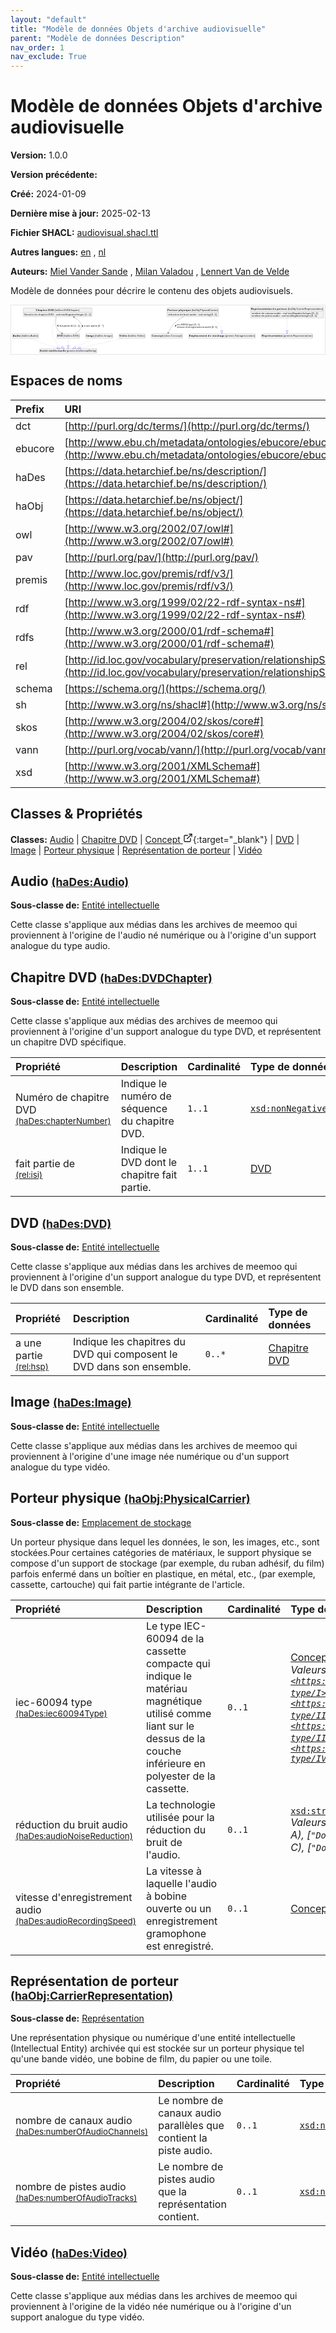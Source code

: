 ```yaml
---
layout: "default"
title: "Modèle de données Objets d'archive audiovisuelle"
parent: "Modèle de données Description"
nav_order: 1
nav_exclude: True
---
```

<svg xmlns="http://www.w3.org/2000/svg" style="display: none;"><symbol id="svg-external-link" width="24" height="24" viewBox="0 0 24 24" fill="none" stroke="currentColor" stroke-width="2" stroke-linecap="round" stroke-linejoin="round" class="feather feather-external-link"><title id="svg-external-link-title">(external link)</title><path d="M18 13v6a2 2 0 0 1-2 2H5a2 2 0 0 1-2-2V8a2 2 0 0 1 2-2h6"></path><polyline points="15 3 21 3 21 9"></polyline><line x1="10" y1="14" x2="21" y2="3"></line> </symbol></svg>

Modèle de données Objets d'archive audiovisuelle
====================

**Version:** 1.0.0

**Version précédente:** 

**Créé:** 2024-01-09

**Dernière mise à jour:** 2025-02-13

**Fichier SHACL:** [audiovisual.shacl.ttl](audiovisual.shacl.ttl)

**Autres langues:**
[en](../en)
, [nl](../nl)

**Auteurs:**
[Miel Vander Sande](mailto:miel.vandersande@meemoo.be)
, [Milan Valadou](mailto:milan.valadou@meemoo.be)
, [Lennert Van de Velde](mailto:lennert.vandevelde@meemoo.be)


Modèle de données pour décrire le contenu des objets audiovisuels.

<div class="wrap">
  <div class="zoom">
  <svg xmlns="http://www.w3.org/2000/svg" xmlns:xlink="http://www.w3.org/1999/xlink" contentStyleType="text/css" preserveAspectRatio="none" version="1.1" viewBox="0 0 1836 285" zoomAndPan="magnify"><defs/><g><a href="#haDes%3AAudio" target="_top" title="#haDes%3AAudio" xlink:actuate="onRequest" xlink:href="#haDes%3AAudio" xlink:show="new" xlink:title="#haDes%3AAudio" xlink:type="simple"><g id="elem_haDes_Audio"><rect codeLine="15" fill="#F1F1F1" height="26.2969" id="haDes_Audio" rx="3.5" ry="3.5" style="stroke:#181818;stroke-width:0.5;" width="154" x="7" y="166"/><text fill="#000000" font-family="sans-serif" font-size="14" font-weight="bold" lengthAdjust="spacing" textLength="45" x="10" y="183.9951">Audio</text><text fill="#000000" font-family="sans-serif" font-size="14" lengthAdjust="spacing" textLength="4" x="55" y="183.9951"> </text><text fill="#000000" font-family="sans-serif" font-size="14" lengthAdjust="spacing" textLength="99" x="59" y="183.9951">(haDes:Audio)</text></g></a><a href="#premis%3AIntellectualEntity" target="_top" title="#premis%3AIntellectualEntity" xlink:actuate="onRequest" xlink:href="#premis%3AIntellectualEntity" xlink:show="new" xlink:title="#premis%3AIntellectualEntity" xlink:type="simple"><g id="elem_premis_IntellectualEntity"><rect codeLine="29" fill="#F1F1F1" height="26.2969" id="premis_IntellectualEntity" rx="3.5" ry="3.5" style="stroke:#181818;stroke-width:0.5;" width="335" x="166.5" y="253"/><text fill="#000000" font-family="sans-serif" font-size="14" font-weight="bold" lengthAdjust="spacing" textLength="45" x="169.5" y="270.9951">Entité</text><text fill="#000000" font-family="sans-serif" font-size="14" font-weight="bold" lengthAdjust="spacing" textLength="5" x="214.5" y="270.9951"> </text><text fill="#000000" font-family="sans-serif" font-size="14" font-weight="bold" lengthAdjust="spacing" textLength="101" x="219.5" y="270.9951">intellectuelle</text><text fill="#000000" font-family="sans-serif" font-size="14" lengthAdjust="spacing" textLength="4" x="320.5" y="270.9951"> </text><text fill="#000000" font-family="sans-serif" font-size="14" lengthAdjust="spacing" textLength="174" x="324.5" y="270.9951">(premis:IntellectualEntity)</text></g></a><a href="#haDes%3ADVDChapter" target="_top" title="#haDes%3ADVDChapter" xlink:actuate="onRequest" xlink:href="#haDes%3ADVDChapter" xlink:show="new" xlink:title="#haDes%3ADVDChapter" xlink:type="simple"><g id="elem_haDes_DVDChapter"><rect codeLine="17" fill="#F1F1F1" height="50.5938" id="haDes_DVDChapter" rx="3.5" ry="3.5" style="stroke:#181818;stroke-width:0.5;" width="402" x="71" y="15"/><text fill="#000000" font-family="sans-serif" font-size="14" font-weight="bold" lengthAdjust="spacing" textLength="67" x="144.5" y="32.9951">Chapitre</text><text fill="#000000" font-family="sans-serif" font-size="14" font-weight="bold" lengthAdjust="spacing" textLength="5" x="211.5" y="32.9951"> </text><text fill="#000000" font-family="sans-serif" font-size="14" font-weight="bold" lengthAdjust="spacing" textLength="33" x="216.5" y="32.9951">DVD</text><text fill="#000000" font-family="sans-serif" font-size="14" lengthAdjust="spacing" textLength="4" x="249.5" y="32.9951"> </text><text fill="#000000" font-family="sans-serif" font-size="14" lengthAdjust="spacing" textLength="146" x="253.5" y="32.9951">(haDes:DVDChapter)</text><line style="stroke:#181818;stroke-width:0.5;" x1="72" x2="472" y1="41.2969" y2="41.2969"/><text fill="#000000" font-family="sans-serif" font-size="14" lengthAdjust="spacing" textLength="55" x="77" y="58.292">Numéro</text><text fill="#000000" font-family="sans-serif" font-size="14" lengthAdjust="spacing" textLength="4" x="132" y="58.292"> </text><text fill="#000000" font-family="sans-serif" font-size="14" lengthAdjust="spacing" textLength="18" x="136" y="58.292">de</text><text fill="#000000" font-family="sans-serif" font-size="14" lengthAdjust="spacing" textLength="4" x="154" y="58.292"> </text><text fill="#000000" font-family="sans-serif" font-size="14" lengthAdjust="spacing" textLength="56" x="158" y="58.292">chapitre</text><text fill="#000000" font-family="sans-serif" font-size="14" lengthAdjust="spacing" textLength="4" x="214" y="58.292"> </text><text fill="#000000" font-family="sans-serif" font-size="14" lengthAdjust="spacing" textLength="31" x="218" y="58.292">DVD</text><text fill="#000000" font-family="sans-serif" font-size="14" lengthAdjust="spacing" textLength="4" x="249" y="58.292"> </text><text fill="#000000" font-family="sans-serif" font-size="14" lengthAdjust="spacing" textLength="5" x="253" y="58.292">:</text><text fill="#000000" font-family="sans-serif" font-size="14" lengthAdjust="spacing" textLength="4" x="258" y="58.292"> </text><text fill="#000000" font-family="sans-serif" font-size="14" font-style="italic" lengthAdjust="spacing" textLength="165" x="262" y="58.292">xsd:nonNegativeInteger</text><text fill="#000000" font-family="sans-serif" font-size="14" lengthAdjust="spacing" textLength="4" x="427" y="58.292"> </text><text fill="#000000" font-family="sans-serif" font-size="14" lengthAdjust="spacing" textLength="36" x="431" y="58.292">[1..1]</text></g></a><a href="../../terms/fr#skos%3AConcept" target="_top" title="../../terms/fr#skos%3AConcept" xlink:actuate="onRequest" xlink:href="../../terms/fr#skos%3AConcept" xlink:show="new" xlink:title="../../terms/fr#skos%3AConcept" xlink:type="simple"><g id="elem_skos_Concept"><rect codeLine="19" fill="#F1F1F1" height="26.2969" id="skos_Concept" rx="3.5" ry="3.5" style="stroke:#181818;stroke-width:0.5;" width="183" x="820.5" y="166"/><text fill="#000000" font-family="sans-serif" font-size="14" font-weight="bold" lengthAdjust="spacing" textLength="66" x="823.5" y="183.9951">Concept</text><text fill="#000000" font-family="sans-serif" font-size="14" lengthAdjust="spacing" textLength="4" x="889.5" y="183.9951"> </text><text fill="#000000" font-family="sans-serif" font-size="14" lengthAdjust="spacing" textLength="107" x="893.5" y="183.9951">(skos:Concept)</text></g></a><a href="#haDes%3ADVD" target="_top" title="#haDes%3ADVD" xlink:actuate="onRequest" xlink:href="#haDes%3ADVD" xlink:show="new" xlink:title="#haDes%3ADVD" xlink:type="simple"><g id="elem_haDes_DVD"><rect codeLine="20" fill="#F1F1F1" height="26.2969" id="haDes_DVD" rx="3.5" ry="3.5" style="stroke:#181818;stroke-width:0.5;" width="134" x="267" y="166"/><text fill="#000000" font-family="sans-serif" font-size="14" font-weight="bold" lengthAdjust="spacing" textLength="33" x="270" y="183.9951">DVD</text><text fill="#000000" font-family="sans-serif" font-size="14" lengthAdjust="spacing" textLength="4" x="303" y="183.9951"> </text><text fill="#000000" font-family="sans-serif" font-size="14" lengthAdjust="spacing" textLength="91" x="307" y="183.9951">(haDes:DVD)</text></g></a><a href="#haDes%3AImage" target="_top" title="#haDes%3AImage" xlink:actuate="onRequest" xlink:href="#haDes%3AImage" xlink:show="new" xlink:title="#haDes%3AImage" xlink:type="simple"><g id="elem_haDes_Image"><rect codeLine="22" fill="#F1F1F1" height="26.2969" id="haDes_Image" rx="3.5" ry="3.5" style="stroke:#181818;stroke-width:0.5;" width="159" x="436.5" y="166"/><text fill="#000000" font-family="sans-serif" font-size="14" font-weight="bold" lengthAdjust="spacing" textLength="47" x="439.5" y="183.9951">Image</text><text fill="#000000" font-family="sans-serif" font-size="14" lengthAdjust="spacing" textLength="4" x="486.5" y="183.9951"> </text><text fill="#000000" font-family="sans-serif" font-size="14" lengthAdjust="spacing" textLength="102" x="490.5" y="183.9951">(haDes:Image)</text></g></a><a href="#haObj%3APhysicalCarrier" target="_top" title="#haObj%3APhysicalCarrier" xlink:actuate="onRequest" xlink:href="#haObj%3APhysicalCarrier" xlink:show="new" xlink:title="#haObj%3APhysicalCarrier" xlink:type="simple"><g id="elem_haObj_PhysicalCarrier"><rect codeLine="24" fill="#F1F1F1" height="50.5938" id="haObj_PhysicalCarrier" rx="3.5" ry="3.5" style="stroke:#181818;stroke-width:0.5;" width="302" x="912" y="15"/><text fill="#000000" font-family="sans-serif" font-size="14" font-weight="bold" lengthAdjust="spacing" textLength="60" x="915" y="32.9951">Porteur</text><text fill="#000000" font-family="sans-serif" font-size="14" font-weight="bold" lengthAdjust="spacing" textLength="5" x="975" y="32.9951"> </text><text fill="#000000" font-family="sans-serif" font-size="14" font-weight="bold" lengthAdjust="spacing" textLength="72" x="980" y="32.9951">physique</text><text fill="#000000" font-family="sans-serif" font-size="14" lengthAdjust="spacing" textLength="4" x="1052" y="32.9951"> </text><text fill="#000000" font-family="sans-serif" font-size="14" lengthAdjust="spacing" textLength="155" x="1056" y="32.9951">(haObj:PhysicalCarrier)</text><line style="stroke:#181818;stroke-width:0.5;" x1="913" x2="1213" y1="41.2969" y2="41.2969"/><text fill="#000000" font-family="sans-serif" font-size="14" lengthAdjust="spacing" textLength="66" x="918" y="58.292">réduction</text><text fill="#000000" font-family="sans-serif" font-size="14" lengthAdjust="spacing" textLength="4" x="984" y="58.292"> </text><text fill="#000000" font-family="sans-serif" font-size="14" lengthAdjust="spacing" textLength="18" x="988" y="58.292">du</text><text fill="#000000" font-family="sans-serif" font-size="14" lengthAdjust="spacing" textLength="4" x="1006" y="58.292"> </text><text fill="#000000" font-family="sans-serif" font-size="14" lengthAdjust="spacing" textLength="31" x="1010" y="58.292">bruit</text><text fill="#000000" font-family="sans-serif" font-size="14" lengthAdjust="spacing" textLength="4" x="1041" y="58.292"> </text><text fill="#000000" font-family="sans-serif" font-size="14" lengthAdjust="spacing" textLength="38" x="1045" y="58.292">audio</text><text fill="#000000" font-family="sans-serif" font-size="14" lengthAdjust="spacing" textLength="4" x="1083" y="58.292"> </text><text fill="#000000" font-family="sans-serif" font-size="14" lengthAdjust="spacing" textLength="5" x="1087" y="58.292">:</text><text fill="#000000" font-family="sans-serif" font-size="14" lengthAdjust="spacing" textLength="4" x="1092" y="58.292"> </text><text fill="#000000" font-family="sans-serif" font-size="14" font-style="italic" lengthAdjust="spacing" textLength="68" x="1096" y="58.292">xsd:string</text><text fill="#000000" font-family="sans-serif" font-size="14" lengthAdjust="spacing" textLength="4" x="1164" y="58.292"> </text><text fill="#000000" font-family="sans-serif" font-size="14" lengthAdjust="spacing" textLength="36" x="1168" y="58.292">[0..1]</text></g></a><a href="#premis%3AStorageLocation" target="_top" title="#premis%3AStorageLocation" xlink:actuate="onRequest" xlink:href="#premis%3AStorageLocation" xlink:show="new" xlink:title="#premis%3AStorageLocation" xlink:type="simple"><g id="elem_premis_StorageLocation"><rect codeLine="25" fill="#F1F1F1" height="26.2969" id="premis_StorageLocation" rx="3.5" ry="3.5" style="stroke:#181818;stroke-width:0.5;" width="391" x="1038.5" y="166"/><text fill="#000000" font-family="sans-serif" font-size="14" font-weight="bold" lengthAdjust="spacing" textLength="105" x="1041.5" y="183.9951">Emplacement</text><text fill="#000000" font-family="sans-serif" font-size="14" font-weight="bold" lengthAdjust="spacing" textLength="5" x="1146.5" y="183.9951"> </text><text fill="#000000" font-family="sans-serif" font-size="14" font-weight="bold" lengthAdjust="spacing" textLength="20" x="1151.5" y="183.9951">de</text><text fill="#000000" font-family="sans-serif" font-size="14" font-weight="bold" lengthAdjust="spacing" textLength="5" x="1171.5" y="183.9951"> </text><text fill="#000000" font-family="sans-serif" font-size="14" font-weight="bold" lengthAdjust="spacing" textLength="72" x="1176.5" y="183.9951">stockage</text><text fill="#000000" font-family="sans-serif" font-size="14" lengthAdjust="spacing" textLength="4" x="1248.5" y="183.9951"> </text><text fill="#000000" font-family="sans-serif" font-size="14" lengthAdjust="spacing" textLength="174" x="1252.5" y="183.9951">(premis:StorageLocation)</text></g></a><a href="#haObj%3ACarrierRepresentation" target="_top" title="#haObj%3ACarrierRepresentation" xlink:actuate="onRequest" xlink:href="#haObj%3ACarrierRepresentation" xlink:show="new" xlink:title="#haObj%3ACarrierRepresentation" xlink:type="simple"><g id="elem_haObj_CarrierRepresentation"><rect codeLine="26" fill="#F1F1F1" height="66.8906" id="haObj_CarrierRepresentation" rx="3.5" ry="3.5" style="stroke:#181818;stroke-width:0.5;" width="428" x="1401" y="7"/><text fill="#000000" font-family="sans-serif" font-size="14" font-weight="bold" lengthAdjust="spacing" textLength="121" x="1404" y="24.9951">Représentation</text><text fill="#000000" font-family="sans-serif" font-size="14" font-weight="bold" lengthAdjust="spacing" textLength="5" x="1525" y="24.9951"> </text><text fill="#000000" font-family="sans-serif" font-size="14" font-weight="bold" lengthAdjust="spacing" textLength="20" x="1530" y="24.9951">de</text><text fill="#000000" font-family="sans-serif" font-size="14" font-weight="bold" lengthAdjust="spacing" textLength="5" x="1550" y="24.9951"> </text><text fill="#000000" font-family="sans-serif" font-size="14" font-weight="bold" lengthAdjust="spacing" textLength="60" x="1555" y="24.9951">porteur</text><text fill="#000000" font-family="sans-serif" font-size="14" lengthAdjust="spacing" textLength="4" x="1615" y="24.9951"> </text><text fill="#000000" font-family="sans-serif" font-size="14" lengthAdjust="spacing" textLength="207" x="1619" y="24.9951">(haObj:CarrierRepresentation)</text><line style="stroke:#181818;stroke-width:0.5;" x1="1402" x2="1828" y1="33.2969" y2="33.2969"/><text fill="#000000" font-family="sans-serif" font-size="14" lengthAdjust="spacing" textLength="54" x="1407" y="50.292">nombre</text><text fill="#000000" font-family="sans-serif" font-size="14" lengthAdjust="spacing" textLength="4" x="1461" y="50.292"> </text><text fill="#000000" font-family="sans-serif" font-size="14" lengthAdjust="spacing" textLength="18" x="1465" y="50.292">de</text><text fill="#000000" font-family="sans-serif" font-size="14" lengthAdjust="spacing" textLength="4" x="1483" y="50.292"> </text><text fill="#000000" font-family="sans-serif" font-size="14" lengthAdjust="spacing" textLength="49" x="1487" y="50.292">canaux</text><text fill="#000000" font-family="sans-serif" font-size="14" lengthAdjust="spacing" textLength="4" x="1536" y="50.292"> </text><text fill="#000000" font-family="sans-serif" font-size="14" lengthAdjust="spacing" textLength="38" x="1540" y="50.292">audio</text><text fill="#000000" font-family="sans-serif" font-size="14" lengthAdjust="spacing" textLength="4" x="1578" y="50.292"> </text><text fill="#000000" font-family="sans-serif" font-size="14" lengthAdjust="spacing" textLength="5" x="1582" y="50.292">:</text><text fill="#000000" font-family="sans-serif" font-size="14" lengthAdjust="spacing" textLength="4" x="1587" y="50.292"> </text><text fill="#000000" font-family="sans-serif" font-size="14" font-style="italic" lengthAdjust="spacing" textLength="165" x="1591" y="50.292">xsd:nonNegativeInteger</text><text fill="#000000" font-family="sans-serif" font-size="14" lengthAdjust="spacing" textLength="4" x="1756" y="50.292"> </text><text fill="#000000" font-family="sans-serif" font-size="14" lengthAdjust="spacing" textLength="36" x="1760" y="50.292">[0..1]</text><text fill="#000000" font-family="sans-serif" font-size="14" lengthAdjust="spacing" textLength="54" x="1407" y="66.5889">nombre</text><text fill="#000000" font-family="sans-serif" font-size="14" lengthAdjust="spacing" textLength="4" x="1461" y="66.5889"> </text><text fill="#000000" font-family="sans-serif" font-size="14" lengthAdjust="spacing" textLength="18" x="1465" y="66.5889">de</text><text fill="#000000" font-family="sans-serif" font-size="14" lengthAdjust="spacing" textLength="4" x="1483" y="66.5889"> </text><text fill="#000000" font-family="sans-serif" font-size="14" lengthAdjust="spacing" textLength="42" x="1487" y="66.5889">pistes</text><text fill="#000000" font-family="sans-serif" font-size="14" lengthAdjust="spacing" textLength="4" x="1529" y="66.5889"> </text><text fill="#000000" font-family="sans-serif" font-size="14" lengthAdjust="spacing" textLength="38" x="1533" y="66.5889">audio</text><text fill="#000000" font-family="sans-serif" font-size="14" lengthAdjust="spacing" textLength="4" x="1571" y="66.5889"> </text><text fill="#000000" font-family="sans-serif" font-size="14" lengthAdjust="spacing" textLength="5" x="1575" y="66.5889">:</text><text fill="#000000" font-family="sans-serif" font-size="14" lengthAdjust="spacing" textLength="4" x="1580" y="66.5889"> </text><text fill="#000000" font-family="sans-serif" font-size="14" font-style="italic" lengthAdjust="spacing" textLength="165" x="1584" y="66.5889">xsd:nonNegativeInteger</text><text fill="#000000" font-family="sans-serif" font-size="14" lengthAdjust="spacing" textLength="4" x="1749" y="66.5889"> </text><text fill="#000000" font-family="sans-serif" font-size="14" lengthAdjust="spacing" textLength="36" x="1753" y="66.5889">[0..1]</text></g></a><a href="#premis%3ARepresentation" target="_top" title="#premis%3ARepresentation" xlink:actuate="onRequest" xlink:href="#premis%3ARepresentation" xlink:show="new" xlink:title="#premis%3ARepresentation" xlink:type="simple"><g id="elem_premis_Representation"><rect codeLine="27" fill="#F1F1F1" height="26.2969" id="premis_Representation" rx="3.5" ry="3.5" style="stroke:#181818;stroke-width:0.5;" width="300" x="1465" y="166"/><text fill="#000000" font-family="sans-serif" font-size="14" font-weight="bold" lengthAdjust="spacing" textLength="121" x="1468" y="183.9951">Représentation</text><text fill="#000000" font-family="sans-serif" font-size="14" lengthAdjust="spacing" textLength="4" x="1589" y="183.9951"> </text><text fill="#000000" font-family="sans-serif" font-size="14" lengthAdjust="spacing" textLength="169" x="1593" y="183.9951">(premis:Representation)</text></g></a><a href="#haDes%3AVideo" target="_top" title="#haDes%3AVideo" xlink:actuate="onRequest" xlink:href="#haDes%3AVideo" xlink:show="new" xlink:title="#haDes%3AVideo" xlink:type="simple"><g id="elem_haDes_Video"><rect codeLine="28" fill="#F1F1F1" height="26.2969" id="haDes_Video" rx="3.5" ry="3.5" style="stroke:#181818;stroke-width:0.5;" width="154" x="631" y="166"/><text fill="#000000" font-family="sans-serif" font-size="14" font-weight="bold" lengthAdjust="spacing" textLength="45" x="634" y="183.9951">Vidéo</text><text fill="#000000" font-family="sans-serif" font-size="14" lengthAdjust="spacing" textLength="4" x="679" y="183.9951"> </text><text fill="#000000" font-family="sans-serif" font-size="14" lengthAdjust="spacing" textLength="99" x="683" y="183.9951">(haDes:Video)</text></g></a><g id="link_haDes_Audio_premis_IntellectualEntity"><path codeLine="31" d="M111.05,192.16 C131.85,201.28 161.44,213.72 188,223 C220.74,234.44 240.9889,240.5305 269.8489,248.3005 " fill="none" id="haDes_Audio-to-premis_IntellectualEntity" style="stroke:#0000FF;stroke-width:1.0;stroke-dasharray:1.0,3.0;"/><polygon fill="none" points="287.23,252.98,271.4088,242.5068,268.2891,254.0942,287.23,252.98" style="stroke:#0000FF;stroke-width:1.0;"/></g><g id="link_haDes_DVDChapter_premis_IntellectualEntity"><path codeLine="34" d="M260.07,66.13 C246.93,96.95 230.02,150.69 249,192 C261.67,219.58 275,231.4311 295.56,243.6911 " fill="none" id="haDes_DVDChapter-to-premis_IntellectualEntity" style="stroke:#0000FF;stroke-width:1.0;stroke-dasharray:1.0,3.0;"/><polygon fill="none" points="311.02,252.91,298.6329,238.5378,292.487,248.8445,311.02,252.91" style="stroke:#0000FF;stroke-width:1.0;"/></g><g id="link_haDes_DVDChapter_haDes_DVD"><path codeLine="37" d="M264.65,66.37 C260.2,86.41 257.38,114.66 269,136 C276.32,149.45 284.6886,156.4783 297.6286,163.2183 " fill="none" id="haDes_DVDChapter-to-haDes_DVD" style="stroke:#454645;stroke-width:1.0;"/><polygon fill="#454645" points="302.95,165.99,296.8157,158.2848,298.5155,163.6802,293.1201,165.38,302.95,165.99" style="stroke:#454645;stroke-width:1.0;"/><polygon fill="#000000" points="275.6117,124.7995,275.4782,115.2899,269.914,117.1846,275.6117,124.7995" style="stroke:#000000;stroke-width:1.0;"/><text fill="#000000" font-family="sans-serif" font-size="13" lengthAdjust="spacing" textLength="20" x="283" y="124.5669">fait</text><text fill="#000000" font-family="sans-serif" font-size="13" lengthAdjust="spacing" textLength="4" x="303" y="124.5669"> </text><text fill="#000000" font-family="sans-serif" font-size="13" lengthAdjust="spacing" textLength="37" x="307" y="124.5669">partie</text><text fill="#000000" font-family="sans-serif" font-size="13" lengthAdjust="spacing" textLength="4" x="344" y="124.5669"> </text><text fill="#000000" font-family="sans-serif" font-size="13" lengthAdjust="spacing" textLength="16" x="348" y="124.5669">de</text><text fill="#000000" font-family="sans-serif" font-size="13" lengthAdjust="spacing" textLength="4" x="364" y="124.5669"> </text><text fill="#000000" font-family="sans-serif" font-size="13" lengthAdjust="spacing" textLength="34" x="368" y="124.5669">[1..1]</text></g><g id="link_haDes_DVD_haDes_DVDChapter"><path codeLine="44" d="M371.06,165.82 C384.87,159.28 399.09,149.67 407,136 C414.12,123.69 414.66,115.98 407,104 C396.36,87.35 385.3734,77.7991 367.6934,68.7691 " fill="none" id="haDes_DVD-to-haDes_DVDChapter" style="stroke:#454645;stroke-width:1.0;"/><polygon fill="#454645" points="362.35,66.04,368.5457,73.6959,366.8028,68.3143,372.1845,66.5714,362.35,66.04" style="stroke:#454645;stroke-width:1.0;"/><polygon fill="#000000" points="417.8267,115.0694,415.2031,124.2109,421.0774,124.0072,417.8267,115.0694" style="stroke:#000000;stroke-width:1.0;"/><text fill="#000000" font-family="sans-serif" font-size="13" lengthAdjust="spacing" textLength="8" x="427" y="124.5669">a</text><text fill="#000000" font-family="sans-serif" font-size="13" lengthAdjust="spacing" textLength="4" x="435" y="124.5669"> </text><text fill="#000000" font-family="sans-serif" font-size="13" lengthAdjust="spacing" textLength="24" x="439" y="124.5669">une</text><text fill="#000000" font-family="sans-serif" font-size="13" lengthAdjust="spacing" textLength="4" x="463" y="124.5669"> </text><text fill="#000000" font-family="sans-serif" font-size="13" lengthAdjust="spacing" textLength="37" x="467" y="124.5669">partie</text><text fill="#000000" font-family="sans-serif" font-size="13" lengthAdjust="spacing" textLength="4" x="504" y="124.5669"> </text><text fill="#000000" font-family="sans-serif" font-size="13" lengthAdjust="spacing" textLength="33" x="508" y="124.5669">[0..*]</text></g><g id="link_haDes_DVD_premis_IntellectualEntity"><path codeLine="42" d="M334,192.18 C334,208.34 334,218.7 334,234.84 " fill="none" id="haDes_DVD-to-premis_IntellectualEntity" style="stroke:#0000FF;stroke-width:1.0;stroke-dasharray:1.0,3.0;"/><polygon fill="none" points="334,252.84,340,234.84,328,234.84,334,252.84" style="stroke:#0000FF;stroke-width:1.0;"/></g><g id="link_haDes_Image_premis_IntellectualEntity"><path codeLine="46" d="M489.92,192.18 C455.23,208.38 410.5702,229.2457 376.0402,245.3657 " fill="none" id="haDes_Image-to-premis_IntellectualEntity" style="stroke:#0000FF;stroke-width:1.0;stroke-dasharray:1.0,3.0;"/><polygon fill="none" points="359.73,252.98,378.5783,250.8025,373.5021,239.929,359.73,252.98" style="stroke:#0000FF;stroke-width:1.0;"/></g><g id="link_haObj_PhysicalCarrier_premis_StorageLocation"><path codeLine="49" d="M1156.96,66.16 C1177.35,75.24 1197.2,87.51 1212,104 C1227.75,121.56 1230.8184,132.0062 1232.0884,148.0362 " fill="none" id="haObj_PhysicalCarrier-to-premis_StorageLocation" style="stroke:#0000FF;stroke-width:1.0;stroke-dasharray:1.0,3.0;"/><polygon fill="none" points="1233.51,165.98,1238.0696,147.5624,1226.1071,148.5101,1233.51,165.98" style="stroke:#0000FF;stroke-width:1.0;"/></g><g id="link_haObj_PhysicalCarrier_skos_Concept"><path codeLine="52" d="M1009.83,66.13 C991.71,76.18 972.21,89 957,104 C938.37,122.37 926.7477,144.4909 919.6277,160.2709 " fill="none" id="haObj_PhysicalCarrier-to-skos_Concept" style="stroke:#454645;stroke-width:1.0;"/><polygon fill="#454645" points="917.16,165.74,924.5075,159.1815,919.2164,161.1824,917.2155,155.8913,917.16,165.74" style="stroke:#454645;stroke-width:1.0;"/><polygon fill="#000000" points="958.5408,123.7431,966.9206,119.2453,962.6765,115.1788,958.5408,123.7431" style="stroke:#000000;stroke-width:1.0;"/><text fill="#000000" font-family="sans-serif" font-size="13" lengthAdjust="spacing" textLength="63" x="971" y="117.0669">iec-60094</text><text fill="#000000" font-family="sans-serif" font-size="13" lengthAdjust="spacing" textLength="4" x="1034" y="117.0669"> </text><text fill="#000000" font-family="sans-serif" font-size="13" lengthAdjust="spacing" textLength="28" x="1038" y="117.0669">type</text><text fill="#000000" font-family="sans-serif" font-size="13" lengthAdjust="spacing" textLength="4" x="1066" y="117.0669"> </text><text fill="#000000" font-family="sans-serif" font-size="13" lengthAdjust="spacing" textLength="34" x="1070" y="117.0669">[0..1]</text><text fill="#000000" font-family="sans-serif" font-size="13" lengthAdjust="spacing" textLength="45" x="971" y="132.1997">vitesse</text><text fill="#000000" font-family="sans-serif" font-size="13" lengthAdjust="spacing" textLength="4" x="1016" y="132.1997"> </text><text fill="#000000" font-family="sans-serif" font-size="13" lengthAdjust="spacing" textLength="110" x="1020" y="132.1997">d'enregistrement</text><text fill="#000000" font-family="sans-serif" font-size="13" lengthAdjust="spacing" textLength="4" x="1130" y="132.1997"> </text><text fill="#000000" font-family="sans-serif" font-size="13" lengthAdjust="spacing" textLength="35" x="1134" y="132.1997">audio</text><text fill="#000000" font-family="sans-serif" font-size="13" lengthAdjust="spacing" textLength="4" x="1169" y="132.1997"> </text><text fill="#000000" font-family="sans-serif" font-size="13" lengthAdjust="spacing" textLength="34" x="1173" y="132.1997">[0..1]</text></g><g id="link_haObj_CarrierRepresentation_premis_Representation"><path codeLine="55" d="M1615,74.2 C1615,103.69 1615,127.49 1615,147.87 " fill="none" id="haObj_CarrierRepresentation-to-premis_Representation" style="stroke:#0000FF;stroke-width:1.0;stroke-dasharray:1.0,3.0;"/><polygon fill="none" points="1615,165.87,1621,147.87,1609,147.87,1615,165.87" style="stroke:#0000FF;stroke-width:1.0;"/></g><g id="link_haDes_Video_premis_IntellectualEntity"><path codeLine="61" d="M654.81,192.09 C583.62,208.27 475.6529,232.813 404.5529,248.963 " fill="none" id="haDes_Video-to-premis_IntellectualEntity" style="stroke:#0000FF;stroke-width:1.0;stroke-dasharray:1.0,3.0;"/><polygon fill="none" points="387,252.95,405.8819,254.8139,403.2239,243.112,387,252.95" style="stroke:#0000FF;stroke-width:1.0;"/></g></g></svg>
  </div>
</div>

## Espaces de noms

| Prefix | URI      |
| :----- | :------- |
| dct     | [http://purl.org/dc/terms/](http://purl.org/dc/terms/) |
| ebucore     | [http://www.ebu.ch/metadata/ontologies/ebucore/ebucore#](http://www.ebu.ch/metadata/ontologies/ebucore/ebucore#) |
| haDes     | [https://data.hetarchief.be/ns/description/](https://data.hetarchief.be/ns/description/) |
| haObj     | [https://data.hetarchief.be/ns/object/](https://data.hetarchief.be/ns/object/) |
| owl     | [http://www.w3.org/2002/07/owl#](http://www.w3.org/2002/07/owl#) |
| pav     | [http://purl.org/pav/](http://purl.org/pav/) |
| premis     | [http://www.loc.gov/premis/rdf/v3/](http://www.loc.gov/premis/rdf/v3/) |
| rdf     | [http://www.w3.org/1999/02/22-rdf-syntax-ns#](http://www.w3.org/1999/02/22-rdf-syntax-ns#) |
| rdfs     | [http://www.w3.org/2000/01/rdf-schema#](http://www.w3.org/2000/01/rdf-schema#) |
| rel     | [http://id.loc.gov/vocabulary/preservation/relationshipSubType/](http://id.loc.gov/vocabulary/preservation/relationshipSubType/) |
| schema     | [https://schema.org/](https://schema.org/) |
| sh     | [http://www.w3.org/ns/shacl#](http://www.w3.org/ns/shacl#) |
| skos     | [http://www.w3.org/2004/02/skos/core#](http://www.w3.org/2004/02/skos/core#) |
| vann     | [http://purl.org/vocab/vann/](http://purl.org/vocab/vann/) |
| xsd     | [http://www.w3.org/2001/XMLSchema#](http://www.w3.org/2001/XMLSchema#) |

## Classes & Propriétés

**Classes:** 
 [Audio](#haDes%3AAudio) |  [Chapitre DVD](#haDes%3ADVDChapter) |  [Concept <svg class="svg-external-link" viewBox="0 0 24 24" aria-labelledby="svg-external-link-title"><use xlink:href="#svg-external-link"></use></svg>](../../terms/fr#skos%3AConcept){:target="_blank"} |  [DVD](#haDes%3ADVD) |  [Image](#haDes%3AImage) |  [Porteur physique](#haObj%3APhysicalCarrier) |  [Représentation de porteur](#haObj%3ACarrierRepresentation) |  [Vidéo](#haDes%3AVideo)
## <a id="haDes%3AAudio"></a>Audio <small>[(haDes:Audio)](https://data.hetarchief.be/ns/description/Audio)</small>


**Sous-classe de:** 
[Entité intellectuelle](#premis%3AIntellectualEntity)

Cette classe s'applique aux médias dans les archives de meemoo qui proviennent à l'origine de l'audio né numérique ou à l'origine d'un support analogue du type audio.




## <a id="haDes%3ADVDChapter"></a>Chapitre DVD <small>[(haDes:DVDChapter)](https://data.hetarchief.be/ns/description/DVDChapter)</small>


**Sous-classe de:** 
[Entité intellectuelle](#premis%3AIntellectualEntity)

Cette classe s'applique aux médias des archives de meemoo qui proviennent à l'origine d'un support analogue du type DVD, et représentent un chapitre DVD spécifique.

| Propriété | Description | Cardinalité | Type de données |
| :------ | :---------- | :---------- | :------- |
| <a id='haDes%3AchapterNumber'></a>Numéro de chapitre DVD <br> <small>[(haDes:chapterNumber)](https://data.hetarchief.be/ns/description/chapterNumber)</small> | Indique le numéro de séquence du chapitre DVD. | `1..1` | [`xsd:nonNegativeInteger`](http://www.w3.org/2001/XMLSchema#nonNegativeInteger)  |
| <a id='rel%3Aisi'></a>fait partie de <br> <small>[(rel:isi)](http://id.loc.gov/vocabulary/preservation/relationshipSubType/isi)</small> | Indique le DVD dont le chapitre fait partie. | `1..1` | [DVD](#haDes%3ADVD)  |



## <a id="haDes%3ADVD"></a>DVD <small>[(haDes:DVD)](https://data.hetarchief.be/ns/description/DVD)</small>


**Sous-classe de:** 
[Entité intellectuelle](#premis%3AIntellectualEntity)

Cette classe s'applique aux médias dans les archives de meemoo qui proviennent à l'origine d'un support analogue du type DVD, et représentent le DVD dans son ensemble.

| Propriété | Description | Cardinalité | Type de données |
| :------ | :---------- | :---------- | :------- |
| <a id='rel%3Ahsp'></a>a une partie <br> <small>[(rel:hsp)](http://id.loc.gov/vocabulary/preservation/relationshipSubType/hsp)</small> | Indique les chapitres du DVD qui composent le DVD dans son ensemble. | `0..*` | [Chapitre DVD](#haDes%3ADVDChapter)  |



## <a id="haDes%3AImage"></a>Image <small>[(haDes:Image)](https://data.hetarchief.be/ns/description/Image)</small>


**Sous-classe de:** 
[Entité intellectuelle](#premis%3AIntellectualEntity)

Cette classe s'applique aux médias dans les archives de meemoo qui proviennent à l'origine d'une image née numérique ou d'un support analogue du type vidéo.




## <a id="haObj%3APhysicalCarrier"></a>Porteur physique <small>[(haObj:PhysicalCarrier)](https://data.hetarchief.be/ns/object/PhysicalCarrier)</small>


**Sous-classe de:** 
[Emplacement de stockage](#premis%3AStorageLocation)

Un porteur physique dans lequel les données, le son, les images, etc., sont stockées.Pour certaines catégories de matériaux, le support physique se compose d'un support de stockage (par exemple, du ruban adhésif, du film) parfois enfermé dans un boîtier en plastique, en métal, etc., (par exemple, cassette, cartouche) qui fait partie intégrante de l'article.

| Propriété | Description | Cardinalité | Type de données |
| :------ | :---------- | :---------- | :------- |
| <a id='haDes%3Aiec60094Type'></a>iec-60094 type <br> <small>[(haDes:iec60094Type)](https://data.hetarchief.be/ns/description/iec60094Type)</small> | Le type IEC-60094 de la cassette compacte qui indique le matériau magnétique utilisé comme liant sur le dessus de la couche inférieure en polyester de la cassette. | `0..1` | [Concept <svg class="svg-external-link" viewBox="0 0 24 24" aria-labelledby="svg-external-link-title"><use xlink:href="#svg-external-link"></use></svg>](../../terms/fr#skos%3AConcept){:target="_blank"} <br>_Valeurs possibles: [`<https://data.hetarchief.be/id/iec60094-type/I>`](https://data.hetarchief.be/id/iec60094-type/I), [`<https://data.hetarchief.be/id/iec60094-type/II>`](https://data.hetarchief.be/id/iec60094-type/II), [`<https://data.hetarchief.be/id/iec60094-type/III>`](https://data.hetarchief.be/id/iec60094-type/III), [`<https://data.hetarchief.be/id/iec60094-type/IV>`](https://data.hetarchief.be/id/iec60094-type/IV)_ |
| <a id='haDes%3AaudioNoiseReduction'></a>réduction du bruit audio <br> <small>[(haDes:audioNoiseReduction)](https://data.hetarchief.be/ns/description/audioNoiseReduction)</small> | La technologie utilisée pour la réduction du bruit de l'audio. | `0..1` | [`xsd:string`](http://www.w3.org/2001/XMLSchema#string) <br>_Valeurs possibles: [`"DBX"`](DBX), [`"Dolby A"`](Dolby A), [`"Dolby B"`](Dolby B), [`"Dolby C"`](Dolby C), [`"Dolby D"`](Dolby D)_ |
| <a id='haDes%3AaudioRecordingSpeed'></a>vitesse d'enregistrement audio <br> <small>[(haDes:audioRecordingSpeed)](https://data.hetarchief.be/ns/description/audioRecordingSpeed)</small> | La vitesse à laquelle l'audio à bobine ouverte ou un enregistrement gramophone est enregistré. | `0..1` | [Concept <svg class="svg-external-link" viewBox="0 0 24 24" aria-labelledby="svg-external-link-title"><use xlink:href="#svg-external-link"></use></svg>](../../terms/fr#skos%3AConcept){:target="_blank"}  |



## <a id="haObj%3ACarrierRepresentation"></a>Représentation de porteur <small>[(haObj:CarrierRepresentation)](https://data.hetarchief.be/ns/object/CarrierRepresentation)</small>


**Sous-classe de:** 
[Représentation](#premis%3ARepresentation)

Une représentation physique ou numérique d'une entité intellectuelle (Intellectual Entity) archivée qui est stockée sur un porteur physique tel qu'une bande vidéo, une bobine de film, du papier ou une toile.

| Propriété | Description | Cardinalité | Type de données |
| :------ | :---------- | :---------- | :------- |
| <a id='haDes%3AnumberOfAudioChannels'></a>nombre de canaux audio <br> <small>[(haDes:numberOfAudioChannels)](https://data.hetarchief.be/ns/description/numberOfAudioChannels)</small> | Le nombre de canaux audio parallèles que contient la piste audio. | `0..1` | [`xsd:nonNegativeInteger`](http://www.w3.org/2001/XMLSchema#nonNegativeInteger)  |
| <a id='haDes%3AnumberOfAudioTracks'></a>nombre de pistes audio <br> <small>[(haDes:numberOfAudioTracks)](https://data.hetarchief.be/ns/description/numberOfAudioTracks)</small> | Le nombre de pistes audio que la représentation contient. | `0..1` | [`xsd:nonNegativeInteger`](http://www.w3.org/2001/XMLSchema#nonNegativeInteger)  |



## <a id="haDes%3AVideo"></a>Vidéo <small>[(haDes:Video)](https://data.hetarchief.be/ns/description/Video)</small>


**Sous-classe de:** 
[Entité intellectuelle](#premis%3AIntellectualEntity)

Cette classe s'applique aux médias dans les archives de meemoo qui proviennent à l'origine de la vidéo née numérique ou à l'origine d'un support analogue du type vidéo.




[^1]: Étiquettes de langue uniques requises
<style>
.zoom > svg {
    width: 100%;
    height: auto;
    background-color: #fff;
}

.zoom > svg text{
   -webkit-user-select: none;
   -moz-user-select: none;
   -ms-user-select: none;
   user-select: none;
}

.wrap {
  overflow: hidden;
  border: 1px solid #E6E6E6;
}

.zoom {
  position: relative;
}

.zoom:hover {
  transform: scale(2.0); cursor: grab;
}
.svg-external-link {
  width: 16px;
  height: 16px;
}
</style>
<script>
var svg = document.querySelector('svg[zoomAndPan="magnify"]');
var zoomDiv = document.querySelector('.zoom');
zoomDiv.addEventListener('mouseleave', onMouseOutZoomDiv);
if (window.PointerEvent) {
  svg.addEventListener('pointerdown', onPointerDown);
  svg.addEventListener('pointerup', onPointerUp);
  svg.addEventListener('pointerleave', onPointerUp); 
  svg.addEventListener('pointermove', onPointerMove); 
} else {

  svg.addEventListener('mousedown', onPointerDown); 
  svg.addEventListener('mouseup', onPointerUp); 
  svg.addEventListener('mouseleave', onPointerUp); 
  svg.addEventListener('mousemove', onPointerMove); 

  svg.addEventListener('touchstart', onPointerDown);
  svg.addEventListener('touchend', onPointerUp);
  svg.addEventListener('touchmove', onPointerMove); 
}

function getPointFromEvent (event) {
  var point = {x:0, y:0};
  if (event.targetTouches) {
    point.x = event.targetTouches[0].clientX;
    point.y = event.targetTouches[0].clientY;
  } else {
    point.x = event.clientX;
    point.y = event.clientY;
  }
  
  return point;
}

var isPointerDown = false;

var pointerOrigin = {
  x: 0,
  y: 0
};

function onPointerDown(event) {
  isPointerDown = true; 
  
  var pointerPosition = getPointFromEvent(event);
  pointerOrigin.x = pointerPosition.x;
  pointerOrigin.y = pointerPosition.y;
}

var originalViewBoxString = svg.getAttribute('viewBox');
var originalViewBoxList= svg.viewBox.baseVal;

var originalViewBox = {
    x: originalViewBoxList.x,
    y: originalViewBoxList.y,
    width: originalViewBoxList.width,
    height: originalViewBoxList.height
};

var viewBox = structuredClone(originalViewBox);
console.log(viewBox);
var newViewBox = {
  x: 0,
  y: 0
};

var ratio = viewBox.width / svg.getBoundingClientRect().width;
window.addEventListener('resize', function() {
  ratio = viewBox.width / svg.getBoundingClientRect().width;
});

function onPointerMove (event) {
  if (!isPointerDown) {
    return;
  }
  event.preventDefault();

  var pointerPosition = getPointFromEvent(event);

  newViewBox.x = viewBox.x - ((pointerPosition.x - pointerOrigin.x) * ratio);
  newViewBox.y = viewBox.y - ((pointerPosition.y - pointerOrigin.y) * ratio);

  var viewBoxString = `${newViewBox.x} ${newViewBox.y} ${viewBox.width} ${viewBox.height}`;
  svg.setAttribute('viewBox', viewBoxString);
}

function onPointerUp() {
  isPointerDown = false;

  viewBox.x = newViewBox.x;
  viewBox.y = newViewBox.y;
}
function onMouseOutZoomDiv(event) {

  var viewBoxString = structuredClone(originalViewBoxString);
  viewBox.x = 0;
  viewBox.y = 0;
  svg.setAttribute('viewBox', originalViewBoxString);
}

</script>
